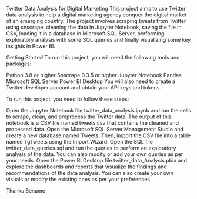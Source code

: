Twitter Data Analysis for Digital Marketing
This project aims to use Twitter data analysis to help a digital marketing agency conquer the digital market of an emerging country. The project involves scraping tweets from Twitter using snscrape, cleaning the data in Jupyter Notebook, saving the file in CSV, loading it in a database in Microsoft SQL Server, performing exploratory analysis with some SQL queries and finally visualizing some key insights in Power BI.

Getting Started
To run this project, you will need the following tools and packages:

Python 3.8 or higher
Snscrape 0.3.5 or higher
Jupyter Notebook
Pandas
Microsoft SQL Server
Power BI Desktop
You will also need to create a Twitter developer account and obtain your API keys and tokens.


To run this project, you need to follow these steps:

Open the Jupyter Notebook file twitter_data_analysis.ipynb and run the cells to scrape, clean, and preprocess the Twitter data. 
The output of this notebook is a CSV file named tweets.csv that contains the cleaned and processed data.
Open the Microsoft SQL Server Management Studio and create a new database named Tweets. Then, import the CSV file into a table named TgTweets using the Import Wizard.
Open the SQL file twitter_data_queries.sql and run the queries to perform an exploratory analysis of the data. You can also modify or add your own queries as per your needs.
Open the Power BI Desktop file twitter_data_Analysis.pbix and explore the dashboards and reports that visualize the findings and recommendations of the data analysis. You can also create your own visuals or modify the existing ones as per your preferences.

Thanks
Sename
